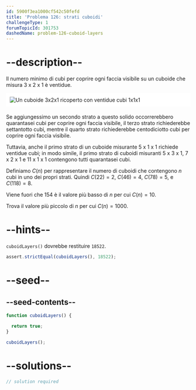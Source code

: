 ```yaml
---
id: 5900f3ea1000cf542c50fefd
title: 'Problema 126: strati cuboidi'
challengeType: 1
forumTopicId: 301753
dashedName: problem-126-cuboid-layers
---
```


# --description--

Il numero minimo di cubi per coprire ogni faccia visibile su un cuboide che misura 3 x 2 x 1 è ventidue.

<img alt="Un cuboide 3x2x1 ricoperto con ventidue cubi 1x1x1" src="https://cdn.freecodecamp.org/curriculum/project-euler/cuboid-layers.png" style="background-color: white; padding: 10px; display: block; margin-right: auto; margin-left: auto; margin-bottom: 1.2rem;" />

Se aggiungessimo un secondo strato a questo solido occorrerebbero quarantasei cubi per coprire ogni faccia visibile, il terzo strato richiederebbe settantotto cubi, mentre il quarto strato richiederebbe centodiciotto cubi per coprire ogni faccia visibile.

Tuttavia, anche il primo strato di un cuboide misurante 5 x 1 x 1 richiede ventidue cubi; in modo simile, il primo strato di cuboidi misuranti 5 x 3 x 1, 7 x 2 x 1 e 11 x 1 x 1 contengono tutti quarantasei cubi.

Definiamo $C(n)$ per rappresentare il numero di cuboidi che contengono $n$ cubi in uno dei propri strati. Quindi $C(22) = 2$, $C(46) = 4$, $C(78) = 5$, e $C(118) = 8$.

Viene fuori che 154 è il valore più basso di $n$ per cui $C(n) = 10$.

Trova il valore più piccolo di $n$ per cui $C(n) = 1000$.

# --hints--

`cuboidLayers()` dovrebbe restituire `18522`.

```js
assert.strictEqual(cuboidLayers(), 18522);
```

# --seed--

## --seed-contents--

```js
function cuboidLayers() {

  return true;
}

cuboidLayers();
```

# --solutions--

```js
// solution required
```
